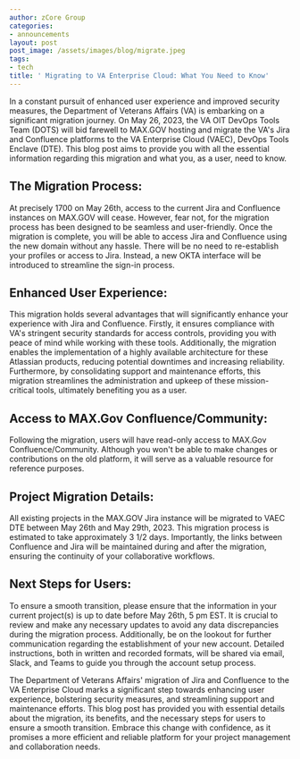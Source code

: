 ```yaml
---
author: zCore Group
categories:
- announcements
layout: post
post_image: /assets/images/blog/migrate.jpeg
tags:
- tech
title: ' Migrating to VA Enterprise Cloud: What You Need to Know'
---
```


In a constant pursuit of enhanced user experience and improved security measures, the Department of Veterans Affairs (VA) is embarking on a significant migration journey. On May 26, 2023, the VA OIT DevOps Tools Team (DOTS) will bid farewell to MAX.GOV hosting and migrate the VA's Jira and Confluence platforms to the VA Enterprise Cloud (VAEC), DevOps Tools Enclave (DTE). This blog post aims to provide you with all the essential information regarding this migration and what you, as a user, need to know.

## The Migration Process:
At precisely 1700 on May 26th, access to the current Jira and Confluence instances on MAX.GOV will cease. However, fear not, for the migration process has been designed to be seamless and user-friendly. Once the migration is complete, you will be able to access Jira and Confluence using the new domain without any hassle. There will be no need to re-establish your profiles or access to Jira. Instead, a new OKTA interface will be introduced to streamline the sign-in process.

## Enhanced User Experience:
This migration holds several advantages that will significantly enhance your experience with Jira and Confluence. Firstly, it ensures compliance with VA's stringent security standards for access controls, providing you with peace of mind while working with these tools. Additionally, the migration enables the implementation of a highly available architecture for these Atlassian products, reducing potential downtimes and increasing reliability. Furthermore, by consolidating support and maintenance efforts, this migration streamlines the administration and upkeep of these mission-critical tools, ultimately benefiting you as a user.

## Access to MAX.Gov Confluence/Community:
Following the migration, users will have read-only access to MAX.Gov Confluence/Community. Although you won't be able to make changes or contributions on the old platform, it will serve as a valuable resource for reference purposes.

## Project Migration Details:
All existing projects in the MAX.GOV Jira instance will be migrated to VAEC DTE between May 26th and May 29th, 2023. This migration process is estimated to take approximately 3 1/2 days. Importantly, the links between Confluence and Jira will be maintained during and after the migration, ensuring the continuity of your collaborative workflows.

## Next Steps for Users:
To ensure a smooth transition, please ensure that the information in your current project(s) is up to date before May 26th, 5 pm EST. It is crucial to review and make any necessary updates to avoid any data discrepancies during the migration process. Additionally, be on the lookout for further communication regarding the establishment of your new account. Detailed instructions, both in written and recorded formats, will be shared via email, Slack, and Teams to guide you through the account setup process.

The Department of Veterans Affairs' migration of Jira and Confluence to the VA Enterprise Cloud marks a significant step towards enhancing user experience, bolstering security measures, and streamlining support and maintenance efforts. This blog post has provided you with essential details about the migration, its benefits, and the necessary steps for users to ensure a smooth transition. Embrace this change with confidence, as it promises a more efficient and reliable platform for your project management and collaboration needs.